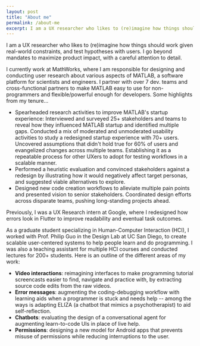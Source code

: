 ```yaml
---
layout: post
title: "About me"
permalink: /about-me
excerpt: I am a UX researcher who likes to (re)imagine how things should work given real-world constraints, and test hypotheses with users. I go beyond mandates to maximize product impact, with a careful attention to detail.
---
```


I am a UX researcher who likes to (re)imagine how things should work given real-world constraints, and test hypotheses with users. I go beyond mandates to maximize product impact, with a careful attention to detail.

I currently work at MathWorks, where I am responsible for designing and conducting user research about various aspects of MATLAB, a software platform for scientists and engineers. I partner with over 7 dev. teams and cross-functional partners to make MATLAB easy to use for non-programmers and flexible/powerful enough for developers. Some highlights from my tenure...
- Spearheaded research activities to improve MATLAB's startup experience:
Interviewed and surveyed 25+ stakeholders and teams to reveal how they influenced MATLAB startup and identified multiple gaps.
Conducted a mix of moderated and unmoderated usability activities to study a redesigned startup experience with 70+ users. Uncovered assumptions that didn't hold true for 60% of users and evangelized changes across multiple teams.
Establishing it as a repeatable process for other UXers to adopt for testing workflows in a scalable manner.
- Performed a heuristic evaluation and convinced stakeholders against a redesign by illustrating how it would negatively affect target personas, and suggested viable alternatives to explore.
- Designed new code creation workflows to alleviate multiple pain points and presented vision to senior stakeholders. Coordinated design efforts across disparate teams, pushing long-standing projects ahead.

Previously, I was a UX Research intern at Google, where I redesigned how errors look in Flutter to improve readability and eventual task outcomes.

As a graduate student specializing in Human-Computer Interaction (HCI), I worked with Prof. Philip Guo in the Design Lab at UC San Diego, to create scalable user-centered systems to help people learn and do programming. I was also a teaching assistant for multiple HCI courses and conducted lectures for 200+ students. Here is an outline of the different areas of my work:
- **Video interactions**: reimagining interfaces to make programming tutorial screencasts easier to find, navigate and practice with, by extracting source code edits from the raw videos.
- **Error messages**: augmenting the coding-debugging workflow with learning aids when a programmer is stuck and needs help -- among the ways is adapting ELIZA (a chatbot that mimics a psychotherapist) to aid self-reflection.
- **Chatbots**: evaluating the design of a conversational agent for augmenting learn-to-code UIs in place of live help.
- **Permissions**: designing a new model for Android apps that prevents misuse of permissions while reducing interruptions to the user.
